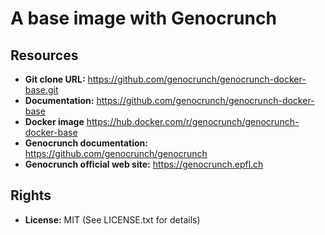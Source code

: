 A base image with Genocrunch
============================

## Resources

- **Git clone URL:** <https://github.com/genocrunch/genocrunch-docker-base.git>
- **Documentation:** <https://github.com/genocrunch/genocrunch-docker-base>
- **Docker image** <https://hub.docker.com/r/genocrunch/genocrunch-docker-base>
- **Genocrunch documentation:** <https://github.com/genocrunch/genocrunch>
- **Genocrunch official web site:** <https://genocrunch.epfl.ch>

## Rights

- **License:** MIT (See LICENSE.txt for details)
